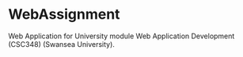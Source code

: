 # WebAssignment

Web Application for University module Web Application Development (CSC348) (Swansea University).
